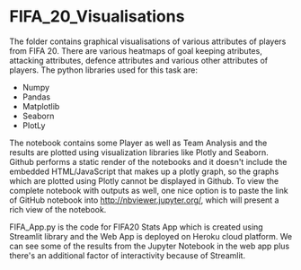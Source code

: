 # FIFA_20_Visualisations
The folder contains graphical visualisations of various attributes of players from FIFA 20. There are various heatmaps of goal keeping atributes, attacking attributes, defence attributes and various other attributes of players.
The python libraries used for this task are:
- Numpy
- Pandas
- Matplotlib
- Seaborn
- PlotLy

The notebook contains some Player as well as Team Analysis and the results are plotted using visualization libraries like Plotly and Seaborn. Github performs a static render of the notebooks and it doesn't include the embedded HTML/JavaScript that makes up a plotly graph, so the graphs which are plotted using Plotly cannot be displayed in Github. To view the complete notebook with outputs as well, one nice option is to paste the link of GitHub notebook into http://nbviewer.jupyter.org/, which will present a rich view of the notebook.

FIFA_App.py is the code for FIFA20 Stats App which is created using Streamlit library and the Web App is deployed on Heroku cloud platform. We can see some of the results from the Jupyter Notebook in the web app plus there's an additional factor of interactivity because of Streamlit.
